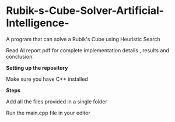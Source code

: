 # Rubik-s-Cube-Solver-Artificial-Intelligence-
A program that can solve a Rubik's Cube using Heuristic Search 

Read AI report.pdf for complete implementation details , results and conclusion.


**Setting up the repository**

Make sure you have C++ installed

**Steps**

Add all the files provided in a single folder

Run the main.cpp file in your editor
